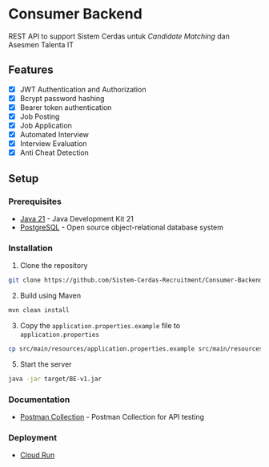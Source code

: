 # Consumer Backend

REST API to support Sistem Cerdas untuk _Candidate Matching_ dan Asesmen Talenta IT

## Features

- [x] JWT Authentication and Authorization
- [x] Bcrypt password hashing
- [x] Bearer token authentication
- [x] Job Posting
- [x] Job Application
- [x] Automated Interview
- [x] Interview Evaluation
- [x] Anti Cheat Detection

## Setup

### Prerequisites

- [Java 21](https://www.oracle.com/id/java/technologies/downloads/#jdk21-linux) - Java Development Kit 21
- [PostgreSQL](https://www.postgresql.org/) - Open source object-relational database system

### Installation

1. Clone the repository

```bash
git clone https://github.com/Sistem-Cerdas-Recruitment/Consumer-Backend.git
```

2. Build using Maven

```bash
mvn clean install
```

3. Copy the `application.properties.example` file to `application.properties`

```bash
cp src/main/resources/application.properties.example src/main/resources/application.properties
```

5. Start the server

```bash
java -jar target/BE-v1.jar
```

### Documentation

- [Postman Collection](https://www.postman.com/warped-comet-178893/workspace/ta-2-capstone-sistem-cerdas/collection/20655682-3730c561-f9aa-4a39-ba97-257a9b05d8e7?action=share&creator=20655682&active-environment=20655682-89fb83a9-f639-48b0-b6a7-15371a5a743f) - Postman Collection for API testing

### Deployment

- [Cloud Run](https://ta-2-sistem-cerdas-be-vi2jkj4riq-et.a.run.app)